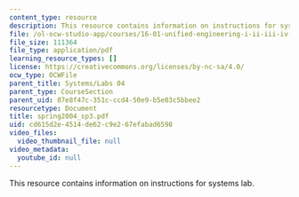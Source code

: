 ```yaml
---
content_type: resource
description: This resource contains information on instructions for systems lab.
file: /ol-ocw-studio-app/courses/16-01-unified-engineering-i-ii-iii-iv-fall-2005-spring-2006/cd615d2e4514de62c9e267efabad6598_spring2004_sp3.pdf
file_size: 111364
file_type: application/pdf
learning_resource_types: []
license: https://creativecommons.org/licenses/by-nc-sa/4.0/
ocw_type: OCWFile
parent_title: Systems/Labs 04
parent_type: CourseSection
parent_uid: 87e8f47c-351c-ccd4-50e9-b5e03c5bbee2
resourcetype: Document
title: spring2004_sp3.pdf
uid: cd615d2e-4514-de62-c9e2-67efabad6598
video_files:
  video_thumbnail_file: null
video_metadata:
  youtube_id: null
---
```

This resource contains information on instructions for systems lab.